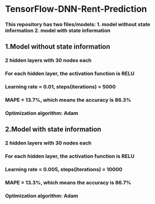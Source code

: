 # TensorFlow-DNN-Rent-Prediction
### This repository has two files/models: 1. model without state information  2. model with state information
## 1.Model without state information
### 2 hidden layers with 30 nodes each
### For each hidden layer, the activation function is RELU
### Learning rate = 0.01, steps(iterations) = 5000
### MAPE = 13.7%, which means the accuracy is 86.3%
### Optimization algorithm: Adam
## 2.Model with state information
### 2 hidden layers with 30 nodes each
### For each hidden layer, the activation function is RELU
### Learning rate = 0.005, steps(iterations) = 10000
### MAPE = 13.3%, which means the accuracy is 86.7%
### Optimization algorithm: Adam
